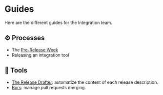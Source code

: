 # Guides

Here are the different guides for the Integration team.

## ⚙️ Processes

- The [Pre-Release Week](./pre-release-week.md)
- Releasing an integration tool

## 🔧 Tools

- [The Release Drafter](./release-drafter.md): automatize the content of each release description.
- [Bors](./bors.md): manage pull requests merging.
